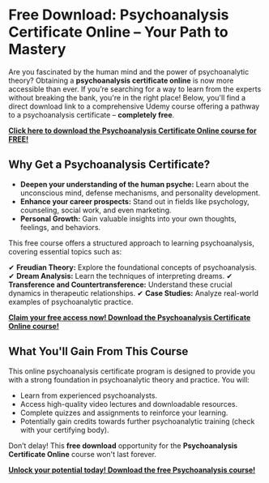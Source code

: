 # Free Download: Psychoanalysis Certificate Online – Your Path to Mastery

Are you fascinated by the human mind and the power of psychoanalytic theory? Obtaining a **psychoanalysis certificate online** is now more accessible than ever. If you’re searching for a way to learn from the experts without breaking the bank, you're in the right place! Below, you'll find a direct download link to a comprehensive Udemy course offering a pathway to a psychoanalysis certificate – **completely free**.

[**Click here to download the Psychoanalysis Certificate Online course for FREE!**](https://udemywork.com/psychoanalysis-certificate-online)

## Why Get a Psychoanalysis Certificate?

*   **Deepen your understanding of the human psyche:** Learn about the unconscious mind, defense mechanisms, and personality development.
*   **Enhance your career prospects:** Stand out in fields like psychology, counseling, social work, and even marketing.
*   **Personal Growth:** Gain valuable insights into your own thoughts, feelings, and behaviors.

This free course offers a structured approach to learning psychoanalysis, covering essential topics such as:

✔   **Freudian Theory:** Explore the foundational concepts of psychoanalysis.
✔   **Dream Analysis:** Learn the techniques of interpreting dreams.
✔   **Transference and Countertransference:** Understand these crucial dynamics in therapeutic relationships.
✔   **Case Studies:** Analyze real-world examples of psychoanalytic practice.

[**Claim your free access now! Download the Psychoanalysis Certificate Online course!**](https://udemywork.com/psychoanalysis-certificate-online)

## What You'll Gain From This Course

This online psychoanalysis certificate program is designed to provide you with a strong foundation in psychoanalytic theory and practice. You will:

*   Learn from experienced psychoanalysts.
*   Access high-quality video lectures and downloadable resources.
*   Complete quizzes and assignments to reinforce your learning.
*   Potentially gain credits towards further psychoanalytic training (check with your certifying body).

Don’t delay! This **free download** opportunity for the **Psychoanalysis Certificate Online** course won't last forever.

[**Unlock your potential today! Download the free Psychoanalysis course!**](https://udemywork.com/psychoanalysis-certificate-online)
